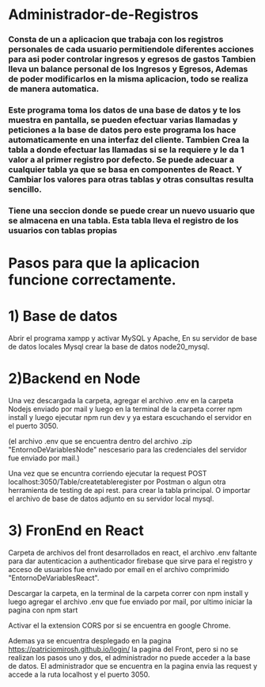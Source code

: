 
# Administrador-de-Registros

### Consta de un a aplicacion que trabaja con los registros personales de cada usuario permitiendole diferentes acciones para asi poder controlar ingresos y egresos de gastos Tambien lleva un balance personal de los Ingresos y Egresos, Ademas de poder modificarlos en la misma aplicacion, todo se realiza de manera automatica.

### Este programa toma los datos de una base de datos y te los muestra en pantalla, se pueden efectuar varias llamadas y peticiones a la base de datos pero este programa los hace automaticamente en una interfaz del cliente. Tambien Crea la tabla a donde efectuar las llamadas si se la requiere y le da 1 valor  a al primer registro por defecto. Se puede adecuar a cualquier tabla ya que se basa en componentes de React. Y Cambiar los valores para otras tablas y otras consultas resulta sencillo.

### Tiene una seccion donde se puede crear un nuevo usuario que se almacena en una tabla. Esta tabla lleva el registro de los usuarios con tablas propias



# Pasos para que la aplicacion funcione correctamente.
 
# 1) Base de datos 
Abrir el programa xampp y activar MySQL y Apache,
En su servidor de base de datos locales Mysql crear la base de datos node20_mysql. 


# 2)Backend en Node

Una vez descargada la carpeta,  agregar el archivo .env en la carpeta Nodejs enviado por mail y luego en la terminal de la carpeta correr npm install y luego ejecutar npm run dev y ya estara escuchando el servidor en el puerto 3050.

(el archivo .env que se encuentra dentro del archivo .zip "EntornoDeVariablesNode" nescesario para las credenciales del servidor fue enviado por mail.)

Una vez que se encuntra corriendo ejecutar la request  POST localhost:3050/Table/createtableregister  por Postman o algun otra herramienta de testing de api rest. para crear la tabla principal. O importar el archivo de base de datos adjunto en su servidor local mysql.




# 3) FronEnd  en  React

Carpeta de archivos del front desarrollados en react, el archivo .env faltante para dar autenticacion a authenticador  firebase que sirve para el registro y acceso de usuarios fue enviado por email en el archivo comprimido "EntornoDeVariablesReact".

Descargar la carpeta, en la terminal de la carpeta correr con npm install y luego agregar el archivo .env que fue enviado por mail, por ultimo iniciar la pagina con npm start

 Activar el la extension CORS por si se encuentra en google Chrome.


Ademas ya se encuentra desplegado en la pagina https://patriciomirosh.github.io/login/ la pagina del Front, pero si no se realizan los pasos uno y dos, el administrador no puede acceder a la base de datos.
El administrador que se encuentra en la pagina envia las request y accede a la ruta  localhost y el puerto 3050.




